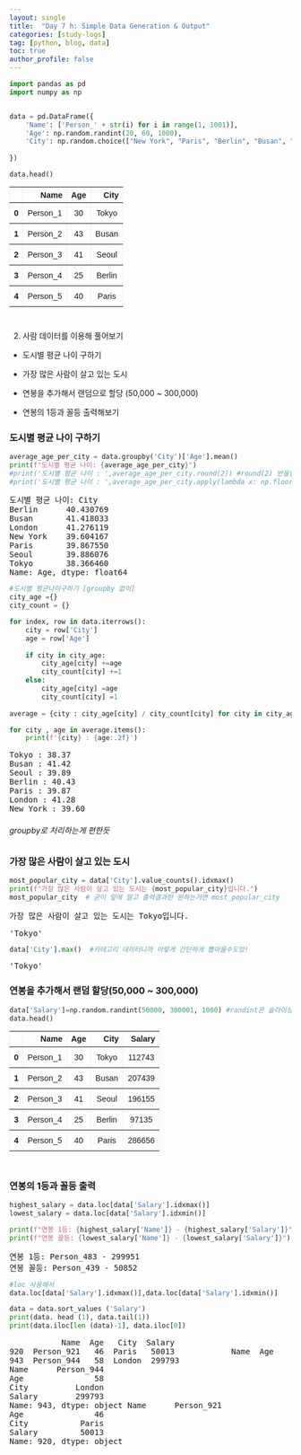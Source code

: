 ```yaml
---
layout: single
title:  "Day 7 h: Simple Data Generation & Output"
categories: [study-logs]
tag: [python, blog, data]
toc: true
author_profile: false
---
```


<head>
  <style>
    table.dataframe {
      white-space: normal;
      width: 100%;
      height: 240px;
      display: block;
      overflow: auto;
      font-family: Arial, sans-serif;
      font-size: 0.9rem;
      line-height: 20px;
      text-align: center;
      border: 0px !important;
    }

    table.dataframe th {
      text-align: center;
      font-weight: bold;
      padding: 8px;
    }

    table.dataframe td {
      text-align: center;
      padding: 8px;
    }

    table.dataframe tr:hover {
      background: #b8d1f3; 
    }

    .output_prompt {
      overflow: auto;
      font-size: 0.9rem;
      line-height: 1.45;
      border-radius: 0.3rem;
      -webkit-overflow-scrolling: touch;
      padding: 0.8rem;
      margin-top: 0;
      margin-bottom: 15px;
      font: 1rem Consolas, "Liberation Mono", Menlo, Courier, monospace;
      color: $code-text-color;
      border: solid 1px $border-color;
      border-radius: 0.3rem;
      word-break: normal;
      white-space: pre;
    }

  .dataframe tbody tr th:only-of-type {
      vertical-align: middle;
  }

  .dataframe tbody tr th {
      vertical-align: top;
  }

  .dataframe thead th {
      text-align: center !important;
      padding: 8px;
  }

  .page__content p {
      margin: 0 0 0px !important;
  }

  .page__content p > strong {
    font-size: 0.8rem !important;
  }

  </style>
</head>



```python
import pandas as pd
import numpy as np


data = pd.DataFrame({
    'Name': ['Person_' + str(i) for i in range(1, 1001)],
    'Age': np.random.randint(20, 60, 1000),
    'City': np.random.choice(["New York", "Paris", "Berlin", "Busan", "Seoul", "London", "Tokyo"], 1000),
    
})

data.head()
```

<div>
<style scoped>
    .dataframe tbody tr th:only-of-type {
        vertical-align: middle;
    }

    .dataframe tbody tr th {
        vertical-align: top;
    }

    .dataframe thead th {
        text-align: right;
    }
</style>
<table border="1" class="dataframe">
  <thead>
    <tr style="text-align: right;">
      <th></th>
      <th>Name</th>
      <th>Age</th>
      <th>City</th>
    </tr>
  </thead>
  <tbody>
    <tr>
      <th>0</th>
      <td>Person_1</td>
      <td>30</td>
      <td>Tokyo</td>
    </tr>
    <tr>
      <th>1</th>
      <td>Person_2</td>
      <td>43</td>
      <td>Busan</td>
    </tr>
    <tr>
      <th>2</th>
      <td>Person_3</td>
      <td>41</td>
      <td>Seoul</td>
    </tr>
    <tr>
      <th>3</th>
      <td>Person_4</td>
      <td>25</td>
      <td>Berlin</td>
    </tr>
    <tr>
      <th>4</th>
      <td>Person_5</td>
      <td>40</td>
      <td>Paris</td>
    </tr>
  </tbody>
</table>
</div>


2. 사람 데이터를 이용해 풀어보기

- 도시별 평균 나이 구하기

- 가장 많은 사람이 살고 있는 도시

- 연봉을 추가해서 랜덤으로 할당 (50,000 ~ 300,000)

- 연봉의 1등과 꼴등 출력해보기


### 도시별 평균 나이 구하기



```python
average_age_per_city = data.groupby('City')['Age'].mean()
print(f"도시별 평균 나이: {average_age_per_city}") 
#print('도시별 평균 나이 : ',average_age_per_city.round(2)) #round(2) 반올림처리하면 깔꼼!
#print('도시별 평균 나이 : ',average_age_per_city.apply(lambda x: np.floor(x*100)/100) # apply ,lambda 해서도 버림처리 가능!
```

<pre>
도시별 평균 나이: City
Berlin      40.430769
Busan       41.418033
London      41.276119
New York    39.604167
Paris       39.867550
Seoul       39.886076
Tokyo       38.366460
Name: Age, dtype: float64
</pre>

```python
#도시별 평균나이구하기 [groupby 없이]
city_age ={}
city_count = {}

for index, row in data.iterrows():
    city = row['City']
    age = row['Age']
    
    if city in city_age:
        city_age[city] +=age
        city_count[city] +=1
    else:
        city_age[city] =age
        city_count[city] =1
        
average = {city : city_age[city] / city_count[city] for city in city_age}

for city , age in average.items():
    print(f'{city} : {age:.2f}')
```

<pre>
Tokyo : 38.37
Busan : 41.42
Seoul : 39.89
Berlin : 40.43
Paris : 39.87
London : 41.28
New York : 39.60
</pre>
###### groupby로 처리하는게 편한듯 


### 가장 많은 사람이 살고 있는 도시



```python
most_popular_city = data['City'].value_counts().idxmax()
print(f"가장 많은 사람이 살고 있는 도시는 {most_popular_city}입니다.")
most_popular_city  # 굳이 앞에 말고 출력결과만 원하는거면 most_popular_city

```

<pre>
가장 많은 사람이 살고 있는 도시는 Tokyo입니다.
</pre>
<pre>
'Tokyo'
</pre>

```python
data['City'].max()  #카테고리 데이터니까 이렇게 간단하게 뽑아올수도있!
```

<pre>
'Tokyo'
</pre>
### 연봉을 추가해서 랜덤 할당(50,000 ~ 300,000)



```python
data['Salary']=np.random.randint(50000, 300001, 1000) #randint은 슬라이싱과 범위가같음 상한값 미포함!
data.head()
```

<div>
<style scoped>
    .dataframe tbody tr th:only-of-type {
        vertical-align: middle;
    }

    .dataframe tbody tr th {
        vertical-align: top;
    }

    .dataframe thead th {
        text-align: right;
    }
</style>
<table border="1" class="dataframe">
  <thead>
    <tr style="text-align: right;">
      <th></th>
      <th>Name</th>
      <th>Age</th>
      <th>City</th>
      <th>Salary</th>
    </tr>
  </thead>
  <tbody>
    <tr>
      <th>0</th>
      <td>Person_1</td>
      <td>30</td>
      <td>Tokyo</td>
      <td>112743</td>
    </tr>
    <tr>
      <th>1</th>
      <td>Person_2</td>
      <td>43</td>
      <td>Busan</td>
      <td>207439</td>
    </tr>
    <tr>
      <th>2</th>
      <td>Person_3</td>
      <td>41</td>
      <td>Seoul</td>
      <td>196155</td>
    </tr>
    <tr>
      <th>3</th>
      <td>Person_4</td>
      <td>25</td>
      <td>Berlin</td>
      <td>97135</td>
    </tr>
    <tr>
      <th>4</th>
      <td>Person_5</td>
      <td>40</td>
      <td>Paris</td>
      <td>286656</td>
    </tr>
  </tbody>
</table>
</div>


### 연봉의 1등과 꼴등 출력



```python
highest_salary = data.loc[data['Salary'].idxmax()]
lowest_salary = data.loc[data['Salary'].idxmin()]

print(f"연봉 1등: {highest_salary['Name']} - {highest_salary['Salary']}")
print(f"연봉 꼴등: {lowest_salary['Name']} - {lowest_salary['Salary']}")
```

<pre>
연봉 1등: Person_483 - 299951
연봉 꼴등: Person_439 - 50852
</pre>

```python
#loc 사용해서
data.loc[data['Salary'].idxmax()],data.loc[data['Salary'].idxmin()]

data = data.sort_values ('Salary')
print(data. head (1), data.tail(1))
print(data.iloc[len (data)-1], data.iloc[0])
```

<pre>
           Name  Age   City  Salary
920  Person_921   46  Paris   50013            Name  Age    City  Salary
943  Person_944   58  London  299793
Name      Person_944
Age               58
City          London
Salary        299793
Name: 943, dtype: object Name      Person_921
Age               46
City           Paris
Salary         50013
Name: 920, dtype: object
</pre>
